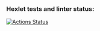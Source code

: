 ### Hexlet tests and linter status:
[![Actions Status](https://github.com/AllIzm/qa-engineer-project-85/workflows/hexlet-check/badge.svg)](https://github.com/AllIzm/qa-engineer-project-85/actions)